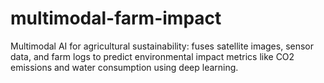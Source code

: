 # multimodal-farm-impact
Multimodal AI for agricultural sustainability: fuses satellite images, sensor data, and farm logs to predict environmental impact metrics like CO2 emissions and water consumption using deep learning.

